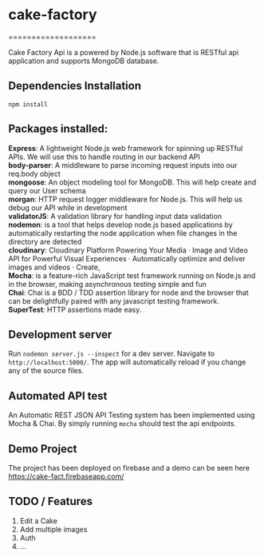 # cake-factory

===================

Cake Factory Api is a powered by Node.js software that is RESTful api
application and supports MongoDB database.

## Dependencies Installation

`npm install`

## Packages installed:

**Express**: A lightweight Node.js web framework for spinning up RESTful APIs.
We will use this to handle routing in our backend API<br/> **body-parser**: A
middleware to parse incoming request inputs into our req.body object<br/>
**mongoose**: An object modeling tool for MongoDB. This will help create and
query our User schema<br/> **morgan**: HTTP request logger middleware for
Node.js. This will help us debug our API while in development<br/>
**validatorJS**: A validation library for handling input data validation<br/>
**nodemon**: is a tool that helps develop node.js based applications by
automatically restarting the node application when file changes in the directory
are detected <br/> **cloudinary**: Cloudinary Platform Powering Your Media ·
Image and Video API for Powerful Visual Experiences · Automatically optimize and
deliver images and videos · Create, <br/>**Mocha**: is a feature-rich JavaScript
test framework running on Node.js and in the browser, making asynchronous
testing simple and fun <br/> **Chai**: Chai is a BDD / TDD assertion library for
node and the browser that can be delightfully paired with any javascript testing
framework.<br/>**SuperTest**: HTTP assertions made easy.

## Development server

Run `nodemon server.js --inspect` for a dev server. Navigate to
`http://localhost:5000/`. The app will automatically reload if you change any of
the source files.

## Automated API test

An Automatic REST JSON API Testing system has been implemented using Mocha &
Chai. By simply running `mocha` should test the api endpoints.

## Demo Project

The project has been deployed on firebase and a demo can be seen here
https://cake-fact.firebaseapp.com/

## TODO / Features

1. Edit a Cake
2. Add multiple images
3. Auth
4. ...
